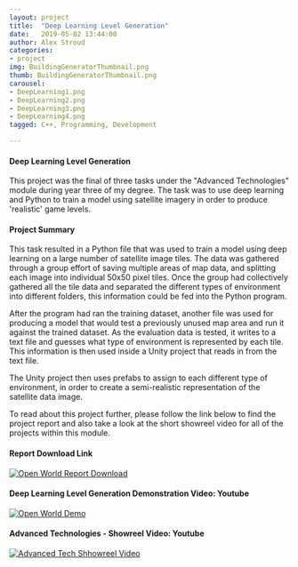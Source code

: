```yaml
---
layout: project
title:  "Deep Learning Level Generation"
date:   2019-05-02 13:44:00
author: Alex Stroud
categories:
- project
img: BuildingGeneratorThumbnail.png
thumb: BuildingGeneratorThumbnail.png
carousel:
- DeepLearning1.png
- DeepLearning2.png
- DeepLearning3.png
- DeepLearning4.png
tagged: C++, Programming, Development

---
```


#### Deep Learning Level Generation

This project was the final of three tasks under the "Advanced Technologies" module during year three of my degree. The task was to use deep learning and Python to train a model using satellite imagery in order to produce 'realistic' game levels.


#### Project Summary

This task resulted in a Python file that was used to train a model using deep learning on a large number of satellite image tiles. The data was gathered through a group effort of saving multiple areas of map data, and splitting each image into individual 50x50 pixel tiles. Once the group had collectively gathered all the tile data and separated the different types of environment into different folders, this information could be fed into the Python program.

After the program had ran the training dataset, another file was used for producing a model that would test a previously unused map area and run it against the trained dataset. As the evaluation data is tested, it writes to a text file and guesses what type of environment is represented by each tile. This information is then used inside a Unity project that reads in from the text file.

The Unity project then uses prefabs to assign to each different type of environment, in order to create a semi-realistic representation of the satellite data image.

To read about this project further, please follow the link below to find the project report and also take a look at the short showreel video for all of the projects within this module.


#### Report Download Link
[![Open World Report Download](https://i.gyazo.com/e3c24f39b688d6e4bff152deaeeaedd1.png)](https://drive.google.com/open?id=1A5f1Wtz4nCcDa7yuIf4Hph_E3RayPSjL "Deep Learning Report PDF")

#### Deep Learning Level Generation Demonstration Video: Youtube
[![Open World Demo](https://img.youtube.com/vi/YU6iP-LFMeE/0.jpg)](https://youtu.be/YU6iP-LFMeE "Open World Demo")

#### Advanced Technologies - Showreel Video: Youtube
[![Advanced Tech Shhowreel Video](https://img.youtube.com/vi/dm-c4ovVGrQ/0.jpg)](https://youtu.be/dm-c4ovVGrQ "AT Showreel")
